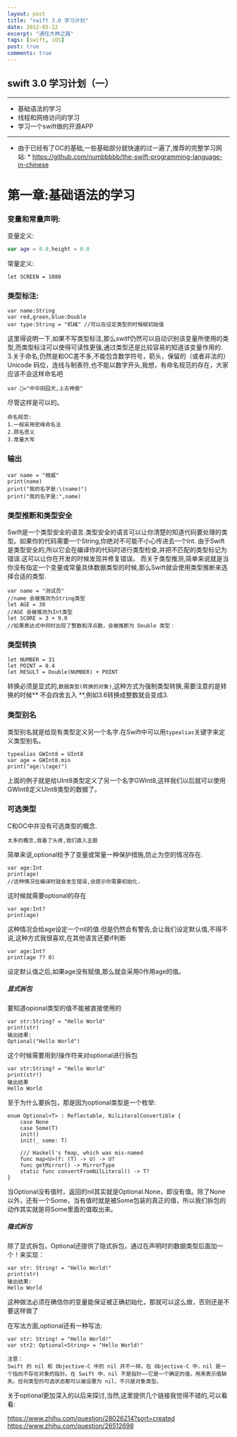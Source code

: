 ```yaml
---
layout: post
title: "swift 3.0 学习计划"
date: 2012-05-22
excerpt: "通往大神之路"
tags: [swift, iOS]
post: true
comments: true
---
```


## swift 3.0 学习计划（一）
* * *
* 基础语法的学习
* 线程和网络访问的学习
* 学习一个swift做的开源APP
* * *
* 由于已经有了OC的基础,一些基础部分就快速的过一遍了,推荐的完整学习网站: * <https://github.com/numbbbbb/the-swift-programming-language-in-chinese>

# 第一章:基础语法的学习

### 变量和常量声明:

变量定义:
```swift
var age = 0.0,height = 0.0
```
常量定义:
```
let SCREEN = 1080
```

### 类型标注:

```
var name:String
var red,green,blue:Double
var type:String = "机械" //可以在设定类型的时候赋初始值

```
这里得说明一下,如果不写类型标注,那么switf仍然可以自动识别该变量所使用的类型,而类型标注可以使得可读性更强,通过类型还是比较容易的知道该变量作用的.
3.关于命名,仍然是和OC差不多,不能包含数学符号，箭头，保留的（或者非法的）Unicode 码位，连线与制表符,也不能以数字开头,我想，有命名规范的存在，大家应该不会这样命名吧
```
var 🐶="中华田园犬,上古神兽"
```
尽管这样是可以的。
```
命名规范:
1.一般采用驼峰命名法
2.顾名思义
3.常量大写
```

### 输出

```
var name = "根威"
print(name)
print("我的名字是:\(name)")
print("我的名字是:",name)
```

### 类型推断和类型安全

Swift是一个类型安全的语言.类型安全的语言可以让你清楚的知道代码要处理的类型。如果你的代码需要一个String,你绝对不可能不小心传进去一个Int.
由于Swift是类型安全的,所以它会在编译你的代码时进行类型检查,并把不匹配的类型标记为错误.这可以让你在开发的时候发现并修复错误。
而关于类型推测,简单来说就是当你没有指定一个变量或常量具体数据类型的时候,那么Swift就会使用类型推断来选择合适的类型.

```
var name = "测试员"
//name 会被推测为String类型
let AGE = 30
//AGE 会被推测为Int类型
let SCORE = 3 + 9.0
//如果表达式中同时出现了整数和浮点数，会被推断为 Double 类型：
```

### 类型转换

```
let NUMBER = 31
let POINT = 0.4
let RESULT = Double(NUMBER) + POINT
```

转换必须是显式的,`数据类型(转换的对象)`,这种方式为强制类型转换,需要注意的是转换的时候** 不会四舍五入 **,例如3.6转换成整数就会变成3.

### 类型别名

类型别名就是给现有类型定义另一个名字.在Swift中可以用`typealias`关键字来定义类型别名。

```
typealias GWInt8 = UInt8
var age = GWInt8.min
print("age:\(age)")
```

上面的例子就是给UInt8类型定义了另一个名字GWInt8,这样我们以后就可以使用GWInt8定义UInt8类型的数据了。

### 可选类型

C和OC中并没有可选类型的概念.

`太多的概念,我看了头疼,我们直入主题`

简单来说,optional给予了变量或常量一种保护措施,防止为空的情况存在.

```
var age:Int
print(age)
//这种情况在编译时就会发生错误,会提示你需要初始化.
```

这时候就需要optional的存在

```
var age:Int?
print(age)
```

这种情况会给age设定一个nil的值.但是仍然会有警告,会让我们设定默认值,不得不说,这种方式我很喜欢,在其他语言还要if判断

```
var age:Int?
print(age ?? 0)
```

设定默认值之后,如果age没有赋值,那么就会采用0作用age的值。

##### 显式拆包

要知道opional类型的值不能被直接使用的

```
var str:String? = "Hello World"
print(str)
输出结果:
Optional("Hello World")
```

这个时候需要用到!操作符来对optional进行拆包

```
var str:String? = "Hello World"
print(str!)
输出结果
Hello World
```

至于为什么要拆包，那是因为optional类型是一个枚举:

```
enum Optional<T> : Reflectable, NilLiteralConvertible {
    case None
    case Some(T)
    init()
    init(_ some: T)

    /// Haskell's fmap, which was mis-named
    func map<U>(f: (T) -> U) -> U?
    func getMirror() -> MirrorType
    static func convertFromNilLiteral() -> T?
}
```

当Optional没有值时，返回的nil其实就是Optional.None，即没有值。除了None以外，还有一个Some，当有值时就是被Some<T>包装的真正的值，所以我们拆包的动作其实就是将Some里面的值取出来。

##### 隐式拆包

除了显式拆包，Optional还提供了隐式拆包，通过在声明时的数据类型后面加一个！来实现：
```
var str: String! = "Hello World!"
print(str)
输出结果:
Hello World
```
这种做法必须在确信你的变量能保证被正确初始化，那就可以这么做，否则还是不要这样做了

在写法方面,optional还有一种写法:
```
var str: String! = "Hello World!"
var str2: Optional<String> = "Hello World!"
```

```
注意：
Swift 的 nil 和 Objective-C 中的 nil 并不一样。在 Objective-C 中，nil 是一个指向不存在对象的指针。在 Swift 中，nil 不是指针——它是一个确定的值，用来表示值缺失。任何类型的可选状态都可以被设置为 nil，不只是对象类型。
```

关于optional更加深入的以后来探讨,当然,这里提供几个链接我觉得不错的,可以看看:

<https://www.zhihu.com/question/28026214?sort=created>
<https://www.zhihu.com/question/26512698>





